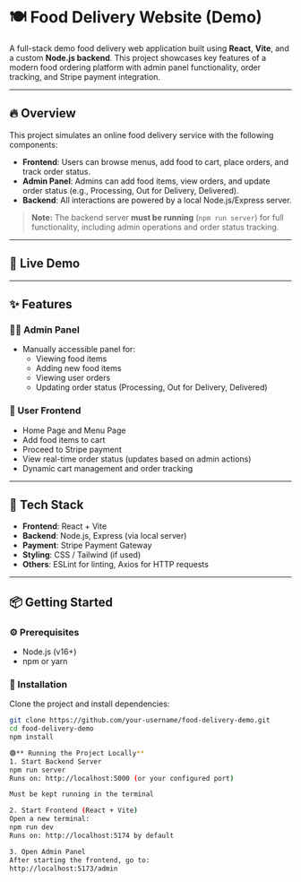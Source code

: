 # 🍽️ Food Delivery Website (Demo)

A full-stack demo food delivery web application built using **React**, **Vite**, and a custom **Node.js backend**. This project showcases key features of a modern food ordering platform with admin panel functionality, order tracking, and Stripe payment integration.

---

## 🔥 Overview

This project simulates an online food delivery service with the following components:

- **Frontend**: Users can browse menus, add food to cart, place orders, and track order status.
- **Admin Panel**: Admins can add food items, view orders, and update order status (e.g., Processing, Out for Delivery, Delivered).
- **Backend**: All interactions are powered by a local Node.js/Express server.

> **Note:** The backend server **must be running** (`npm run server`) for full functionality, including admin operations and order status tracking.

---

## 🚀 Live Demo

<!-- Add your deployment link if available -->
<!-- FrontEnd page: [https://frontend-vk.netlify.app/](https://frontend-vk.netlify.app) -->
<!-- Admin page: [https://admin-vk.netlify.app] (https://admin-vk.netlify.app) -->

---

## ✨ Features

### 👨‍🍳 Admin Panel
- Manually accessible panel for:
  - Viewing food items
  - Adding new food items
  - Viewing user orders
  - Updating order status (Processing, Out for Delivery, Delivered)

### 🍕 User Frontend
- Home Page and Menu Page
- Add food items to cart
- Proceed to Stripe payment
- View real-time order status (updates based on admin actions)
- Dynamic cart management and order tracking

---

## 🧰 Tech Stack

- **Frontend**: React + Vite
- **Backend**: Node.js, Express (via local server)
- **Payment**: Stripe Payment Gateway
- **Styling**: CSS / Tailwind (if used)
- **Others**: ESLint for linting, Axios for HTTP requests

---

## 📦 Getting Started

### ⚙️ Prerequisites

- Node.js (v16+)
- npm or yarn

### 🔧 Installation

Clone the project and install dependencies:

```bash
git clone https://github.com/your-username/food-delivery-demo.git
cd food-delivery-demo
npm install

🟢** Running the Project Locally**
1. Start Backend Server
npm run server
Runs on: http://localhost:5000 (or your configured port)

Must be kept running in the terminal

2. Start Frontend (React + Vite)
Open a new terminal:
npm run dev
Runs on: http://localhost:5174 by default

3. Open Admin Panel
After starting the frontend, go to:
http://localhost:5173/admin
